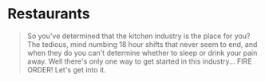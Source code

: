 # Restaurants

> So you've determined that the kitchen industry is the place for you? The tedious, mind numbing 18 hour shifts that never seem to end, and when they do you can't determine whether to sleep or drink your pain away. Well there's only one way to get started in this industry... FIRE ORDER! Let's get into it.
